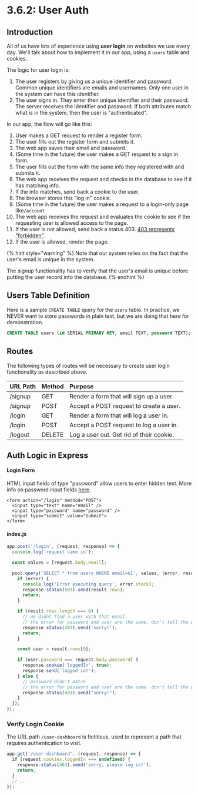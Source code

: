 # 3.6.2: User Auth

## Introduction

All of us have lots of experience using **user login** on websites we use every day. We'll talk about how to implement it in our app, using a `users` table and cookies.

The logic for user login is:

1. The user registers by giving us a unique identifier and password. Common unique identifiers are emails and usernames. Only one user in the system can have this identifier.
2. The user signs in. They enter their unique identifier and their password. The server receives the identifier and password. If both attributes match what is in the system, then the user is "authenticated".

In our app, the flow will go like this:

1. User makes a GET request to render a register form.
2. The user fills out the register form and submits it.
3. The web app saves their email and password.
4. \(Some time in the future\) the user makes a GET request to a sign in form.
5. The user fills out the form with the same info they registered with and submits it.
6. The web app receives the request and checks in the database to see if it has matching info.
7. If the info matches, send back a cookie to the user.
8. The browser stores this "log in" cookie.
9. \(Some time in the future\) the user makes a request to a login-only page like`/account`
10. The web app receives the request and evaluates the cookie to see if the requesting user is allowed access to the page.
11. If the user is not allowed, send back a status 403. [403 represents "forbidden"](https://en.wikipedia.org/wiki/HTTP_403).
12. If the user is allowed, render the page.

{% hint style="warning" %}
Note that our system relies on the fact that the user's email is unique in the system.

The signup functionality has to verify that the user's email is unique before putting the user record into the database.
{% endhint %}

## Users Table Definition

Here is a sample `CREATE TABLE` query for the `users` table. In practice, we NEVER want to store passwords in plain text, but we are doing that here for demonstration.

```sql
CREATE TABLE users (id SERIAL PRIMARY KEY, email TEXT, password TEXT);
```

## Routes

The following types of routes will be necessary to create user login functionality as described above.

| URL Path | Method | Purpose |
| :--- | :--- | :--- |
| /signup | GET | Render a form that will sign up a user. |
| /signup | POST | Accept a POST request to create a user. |
| /login | GET | Render a form that will log a user in. |
| /login | POST | Accept a POST request to log a user in. |
| /logout | DELETE | Log a user out. Get rid of their cookie. |

## Auth Logic in Express

#### Login Form

HTML input fields of type "password" allow users to enter hidden text. More info on password input fields [here](https://developer.mozilla.org/en-US/docs/Web/HTML/Element/input/password#:~:text=elements%20of%20type%20password,dot%20%28%22%E2%80%A2%22%29.).

```markup
<form action="/login" method="POST">
  <input type="text" name="email" />
  <input type="password" name="password" />
  <input type="submit" value="Submit">
</form> 
```

#### index.js

```javascript
app.post('/login', (request, response) => {
  console.log('request came in');

  const values = [request.body.email];

  pool.query('SELECT * from users WHERE email=$1', values, (error, result) => {
    if (error) {
      console.log('Error executing query', error.stack);
      response.status(503).send(result.rows);
      return;
    }

    if (result.rows.length === 0) {
      // we didnt find a user with that email.
      // the error for password and user are the same. don't tell the user which error they got for security reasons, otherwise people can guess if a person is a user of a given service.
      response.status(403).send('sorry!');
      return;
    }

    const user = result.rows[0];

    if (user.password === request.body.password) {
      response.cookie('loggedIn', true);
      response.send('logged in!');
    } else {
      // password didn't match
      // the error for password and user are the same. don't tell the user which error they got for security reasons, otherwise people can guess if a person is a user of a given service.
      response.status(403).send("sorry!");
    }
  });
});
```

### Verify Login Cookie

The URL path `/user-dashboard` is fictitious, used to represent a path that requires authentication to visit.

```javascript
app.get('/user-dashboard', (request, response) => {
  if (request.cookies.loggedIn === undefined) {
    response.status(403).send('sorry, please log in!');
    return;
  }
  // ...
});
```


